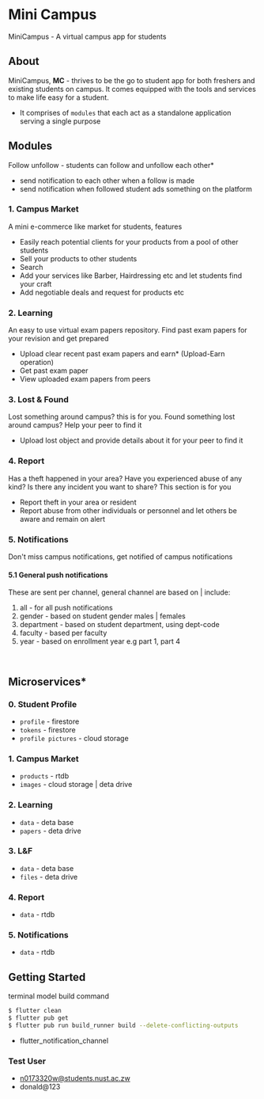 # Mini Campus

MiniCampus - A virtual campus app for students

## About
MiniCampus, **MC** - thrives to be the go to student app for both freshers and existing students on campus. It comes equipped with the tools and services to make life easy for a student.
- It comprises of `modules` that each act as a standalone application serving a single purpose

## Modules

Follow unfollow - students can follow and unfollow each other*
- send notification to each other when a follow is made
- send notification when followed student ads something on the platform

### 1. Campus Market
A mini e-commerce like market for students, features
- Easily reach potential clients for your products from a pool of other students
- Sell your products to other students
- Search 
- Add your services like Barber, Hairdressing etc and let students find your craft
- Add negotiable deals and request for products etc

### 2. Learning
An easy to use virtual exam papers repository. Find past exam papers for your revision and get prepared
- Upload clear recent past exam papers and earn* (Upload-Earn operation)
- Get past exam paper
- View uploaded exam papers from peers

### 3. Lost & Found
Lost something around campus? this is for you. Found something lost around campus? Help your peer to find it
- Upload lost object and provide details about it for your peer to find it

### 4. Report
Has a theft happened in your area? Have you experienced abuse of any kind? Is there any incident you want to share?
This section is for you
- Report theft in your area or resident
- Report abuse from other individuals or personnel and let others be aware and remain on alert

### 5. Notifications
Don't miss campus notifications, get notified of campus notifications
#### 5.1 General push notifications
These are sent per channel, general channel are based on | include:
1. all - for all push notifications
2. gender - based on student gender males | females
3. department - based on student department, using dept-code
4. faculty - based per faculty
5. year - based on enrollment year e.g part 1, part 4

 
<br>

## Microservices*
### 0. Student Profile
- `profile` - firestore
- `tokens` - firestore
- `profile pictures` - cloud storage

### 1. Campus Market
- `products` - rtdb
- `images` - cloud storage | deta drive

### 2. Learning
- `data` - deta base
- `papers` - deta drive

### 3. L&F
- `data` - deta base
- `files` - deta drive

### 4. Report
- `data` - rtdb

### 5. Notifications
- `data` - rtdb


## Getting Started

terminal model build command
```bash
$ flutter clean
$ flutter pub get
$ flutter pub run build_runner build --delete-conflicting-outputs
```

* flutter_notification_channel

### Test User
- n0173320w@students.nust.ac.zw
- donald@123